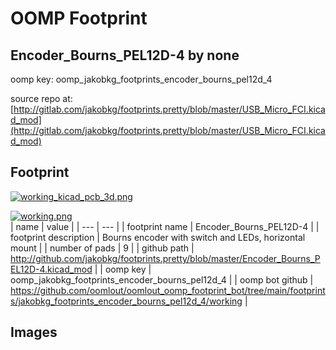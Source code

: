 # OOMP Footprint  
## Encoder_Bourns_PEL12D-4  by none  
  
oomp key: oomp_jakobkg_footprints_encoder_bourns_pel12d_4  
  
source repo at: [http://gitlab.com/jakobkg/footprints.pretty/blob/master/USB_Micro_FCI.kicad_mod](http://gitlab.com/jakobkg/footprints.pretty/blob/master/USB_Micro_FCI.kicad_mod)  
## Footprint  
  
[![working_kicad_pcb_3d.png](working_kicad_pcb_3d_600.png)](working_kicad_pcb_3d.png)  
  
[![working.png](working_600.png)](working.png)  
| name | value | 
| --- | --- | 
| footprint name | Encoder_Bourns_PEL12D-4 | 
| footprint description | Bourns encoder with switch and LEDs, horizontal mount | 
| number of pads | 9 | 
| github path | http://github.com/jakobkg/footprints.pretty/blob/master/Encoder_Bourns_PEL12D-4.kicad_mod | 
| oomp key | oomp_jakobkg_footprints_encoder_bourns_pel12d_4 | 
| oomp bot github | https://github.com/oomlout/oomlout_oomp_footprint_bot/tree/main/footprints/jakobkg_footprints_encoder_bourns_pel12d_4/working | 
## Images  
